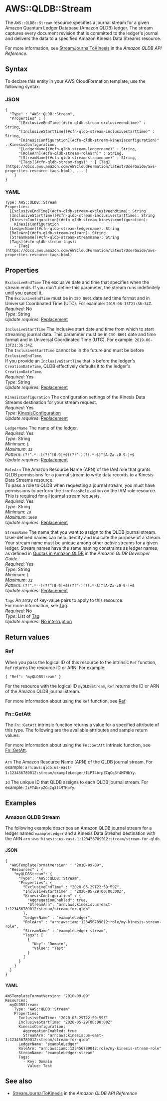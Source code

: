 # AWS::QLDB::Stream<a name="aws-resource-qldb-stream"></a>

The `AWS::QLDB::Stream` resource specifies a journal stream for a given Amazon Quantum Ledger Database \(Amazon QLDB\) ledger\. The stream captures every document revision that is committed to the ledger's journal and delivers the data to a specified Amazon Kinesis Data Streams resource\.

For more information, see [StreamJournalToKinesis](https://docs.aws.amazon.com/qldb/latest/developerguide/API_StreamJournalToKinesis.html) in the _Amazon QLDB API Reference_\.

## Syntax<a name="aws-resource-qldb-stream-syntax"></a>

To declare this entity in your AWS CloudFormation template, use the following syntax:

### JSON<a name="aws-resource-qldb-stream-syntax.json"></a>

```
{
  "Type" : "AWS::QLDB::Stream",
  "Properties" : {
      "[ExclusiveEndTime](#cfn-qldb-stream-exclusiveendtime)" : String,
      "[InclusiveStartTime](#cfn-qldb-stream-inclusivestarttime)" : String,
      "[KinesisConfiguration](#cfn-qldb-stream-kinesisconfiguration)" : KinesisConfiguration,
      "[LedgerName](#cfn-qldb-stream-ledgername)" : String,
      "[RoleArn](#cfn-qldb-stream-rolearn)" : String,
      "[StreamName](#cfn-qldb-stream-streamname)" : String,
      "[Tags](#cfn-qldb-stream-tags)" : [ [Tag](https://docs.aws.amazon.com/AWSCloudFormation/latest/UserGuide/aws-properties-resource-tags.html), ... ]
    }
}
```

### YAML<a name="aws-resource-qldb-stream-syntax.yaml"></a>

```
Type: AWS::QLDB::Stream
Properties:
  [ExclusiveEndTime](#cfn-qldb-stream-exclusiveendtime): String
  [InclusiveStartTime](#cfn-qldb-stream-inclusivestarttime): String
  [KinesisConfiguration](#cfn-qldb-stream-kinesisconfiguration):
    KinesisConfiguration
  [LedgerName](#cfn-qldb-stream-ledgername): String
  [RoleArn](#cfn-qldb-stream-rolearn): String
  [StreamName](#cfn-qldb-stream-streamname): String
  [Tags](#cfn-qldb-stream-tags):
    - [Tag](https://docs.aws.amazon.com/AWSCloudFormation/latest/UserGuide/aws-properties-resource-tags.html)
```

## Properties<a name="aws-resource-qldb-stream-properties"></a>

`ExclusiveEndTime` <a name="cfn-qldb-stream-exclusiveendtime"></a>
The exclusive date and time that specifies when the stream ends\. If you don't define this parameter, the stream runs indefinitely until you cancel it\.  
The `ExclusiveEndTime` must be in `ISO 8601` date and time format and in Universal Coordinated Time \(UTC\)\. For example: `2019-06-13T21:36:34Z`\.  
_Required_: No  
_Type_: String  
_Update requires_: [Replacement](https://docs.aws.amazon.com/AWSCloudFormation/latest/UserGuide/using-cfn-updating-stacks-update-behaviors.html#update-replacement)

`InclusiveStartTime` <a name="cfn-qldb-stream-inclusivestarttime"></a>
The inclusive start date and time from which to start streaming journal data\. This parameter must be in `ISO 8601` date and time format and in Universal Coordinated Time \(UTC\)\. For example: `2019-06-13T21:36:34Z`\.  
The `InclusiveStartTime` cannot be in the future and must be before `ExclusiveEndTime`\.  
If you provide an `InclusiveStartTime` that is before the ledger's `CreationDateTime`, QLDB effectively defaults it to the ledger's `CreationDateTime`\.  
_Required_: Yes  
_Type_: String  
_Update requires_: [Replacement](https://docs.aws.amazon.com/AWSCloudFormation/latest/UserGuide/using-cfn-updating-stacks-update-behaviors.html#update-replacement)

`KinesisConfiguration` <a name="cfn-qldb-stream-kinesisconfiguration"></a>
The configuration settings of the Kinesis Data Streams destination for your stream request\.  
_Required_: Yes  
_Type_: [KinesisConfiguration](aws-properties-qldb-stream-kinesisconfiguration.md)  
_Update requires_: [Replacement](https://docs.aws.amazon.com/AWSCloudFormation/latest/UserGuide/using-cfn-updating-stacks-update-behaviors.html#update-replacement)

`LedgerName` <a name="cfn-qldb-stream-ledgername"></a>
The name of the ledger\.  
_Required_: Yes  
_Type_: String  
_Minimum_: `1`  
_Maximum_: `32`  
_Pattern_: `(?!^.*--)(?!^[0-9]+$)(?!^-)(?!.*-$)^[A-Za-z0-9-]+$`  
_Update requires_: [Replacement](https://docs.aws.amazon.com/AWSCloudFormation/latest/UserGuide/using-cfn-updating-stacks-update-behaviors.html#update-replacement)

`RoleArn` <a name="cfn-qldb-stream-rolearn"></a>
The Amazon Resource Name \(ARN\) of the IAM role that grants QLDB permissions for a journal stream to write data records to a Kinesis Data Streams resource\.  
To pass a role to QLDB when requesting a journal stream, you must have permissions to perform the `iam:PassRole` action on the IAM role resource\. This is required for all journal stream requests\.  
_Required_: Yes  
_Type_: String  
_Minimum_: `20`  
_Maximum_: `1600`  
_Update requires_: [Replacement](https://docs.aws.amazon.com/AWSCloudFormation/latest/UserGuide/using-cfn-updating-stacks-update-behaviors.html#update-replacement)

`StreamName` <a name="cfn-qldb-stream-streamname"></a>
The name that you want to assign to the QLDB journal stream\. User\-defined names can help identify and indicate the purpose of a stream\.  
Your stream name must be unique among other _active_ streams for a given ledger\. Stream names have the same naming constraints as ledger names, as defined in [Quotas in Amazon QLDB](https://docs.aws.amazon.com/qldb/latest/developerguide/limits.html#limits.naming) in the _Amazon QLDB Developer Guide_\.  
_Required_: Yes  
_Type_: String  
_Minimum_: `1`  
_Maximum_: `32`  
_Pattern_: `(?!^.*--)(?!^[0-9]+$)(?!^-)(?!.*-$)^[A-Za-z0-9-]+$`  
_Update requires_: [Replacement](https://docs.aws.amazon.com/AWSCloudFormation/latest/UserGuide/using-cfn-updating-stacks-update-behaviors.html#update-replacement)

`Tags` <a name="cfn-qldb-stream-tags"></a>
An array of key\-value pairs to apply to this resource\.  
For more information, see [Tag](https://docs.aws.amazon.com/AWSCloudFormation/latest/UserGuide/aws-properties-resource-tags.html)\.  
_Required_: No  
_Type_: List of [Tag](https://docs.aws.amazon.com/AWSCloudFormation/latest/UserGuide/aws-properties-resource-tags.html)  
_Update requires_: [No interruption](https://docs.aws.amazon.com/AWSCloudFormation/latest/UserGuide/using-cfn-updating-stacks-update-behaviors.html#update-no-interrupt)

## Return values<a name="aws-resource-qldb-stream-return-values"></a>

### Ref<a name="aws-resource-qldb-stream-return-values-ref"></a>

When you pass the logical ID of this resource to the intrinsic `Ref` function, `Ref` returns the resource ID or ARN\. For example:

`{ "Ref": "myQLDBStream" }`

For the resource with the logical ID `myQLDBStream`, `Ref` returns the ID or ARN of the Amazon QLDB journal stream\.

For more information about using the `Ref` function, see [Ref](https://docs.aws.amazon.com/AWSCloudFormation/latest/UserGuide/intrinsic-function-reference-ref.html)\.

### Fn::GetAtt<a name="aws-resource-qldb-stream-return-values-fn--getatt"></a>

The `Fn::GetAtt` intrinsic function returns a value for a specified attribute of this type\. The following are the available attributes and sample return values\.

For more information about using the `Fn::GetAtt` intrinsic function, see [Fn::GetAtt](https://docs.aws.amazon.com/AWSCloudFormation/latest/UserGuide/intrinsic-function-reference-getatt.html)\.

#### <a name="aws-resource-qldb-stream-return-values-fn--getatt-fn--getatt"></a>

`Arn` <a name="Arn-fn::getatt"></a>
The Amazon Resource Name \(ARN\) of the QLDB journal stream\. For example: `arn:aws:qldb:us-east-1:123456789012:stream/exampleLedger/IiPT4brpZCqCq3f4MTHbYy`\.

`Id` <a name="Id-fn::getatt"></a>
The unique ID that QLDB assigns to each QLDB journal stream\. For example: `IiPT4brpZCqCq3f4MTHbYy`\.

## Examples<a name="aws-resource-qldb-stream--examples"></a>

### Amazon QLDB Stream<a name="aws-resource-qldb-stream--examples--Amazon_QLDB_Stream"></a>

The following example describes an Amazon QLDB journal stream for a ledger named `exampleLedger` and a Kinesis Data Streams destination with the ARN `arn:aws:kinesis:us-east-1:123456789012:stream/stream-for-qldb`\.

#### JSON<a name="aws-resource-qldb-stream--examples--Amazon_QLDB_Stream--json"></a>

```
{
  "AWSTemplateFormatVersion" : "2010-09-09",
  "Resources" : {
    "myQLDBStream": {
      "Type": "AWS::QLDB::Stream",
      "Properties": {
        "ExclusiveEndTime" : "2020-05-29T22:59:59Z",
        "InclusiveStartTime" : "2020-05-29T00:00:00Z",
        "KinesisConfiguration" : {
          "AggregationEnabled": true,
          "StreamArn": "arn:aws:kinesis:us-east-1:123456789012:stream/stream-for-qldb"
        },
        "LedgerName" : "exampleLedger",
        "RoleArn" : "arn:aws:iam::123456789012:role/my-kinesis-stream-role",
        "StreamName" : "exampleLedger-stream",
        "Tags": [
          {
            "Key": "Domain",
            "Value": "Test"
          }
        ]
      }
    }
  }
}
```

#### YAML<a name="aws-resource-qldb-stream--examples--Amazon_QLDB_Stream--yaml"></a>

```
AWSTemplateFormatVersion: "2010-09-09"
Resources:
  myQLDBStream:
    Type: "AWS::QLDB::Stream"
    Properties:
      ExclusiveEndTime: "2020-05-29T22:59:59Z"
      InclusiveStartTime: "2020-05-29T00:00:00Z"
      KinesisConfiguration:
        AggregationEnabled: true
        StreamArn: "arn:aws:kinesis:us-east-1:123456789012:stream/stream-for-qldb"
      LedgerName: "exampleLedger"
      RoleArn: "arn:aws:iam::123456789012:role/my-kinesis-stream-role"
      StreamName: "exampleLedger-stream"
      Tags:
        - Key: Domain
          Value: Test
```

## See also<a name="aws-resource-qldb-stream--seealso"></a>

- [StreamJournalToKinesis](https://docs.aws.amazon.com/qldb/latest/developerguide/API_StreamJournalToKinesis.html) in the _Amazon QLDB API Reference_
